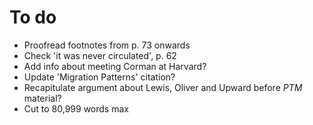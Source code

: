 # To do

* Proofread footnotes from p. 73 onwards
* Check 'it was never circulated', p. 62
* Add info about meeting Corman at Harvard?
* Update 'Migration Patterns' citation?
* Recapitulate argument about Lewis, Oliver and Upward before *PTM* material?
* Cut to 80,999 words max
